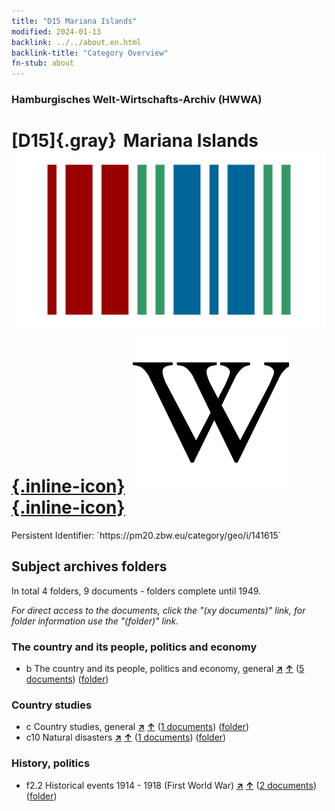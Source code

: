 ```yaml
---
title: "D15 Mariana Islands"
modified: 2024-01-13
backlink: ../../about.en.html
backlink-title: "Category Overview"
fn-stub: about
---
```


### Hamburgisches Welt-Wirtschafts-Archiv (HWWA)

# [D15]{.gray}&#8201; Mariana Islands &#160; [![Wikidata](/images/Wikidata-logo.svg "Wikidata"){.inline-icon}](http://www.wikidata.org/entity/Q153732) [![Wikipedia](/images/Wikipedia-W.svg "Wikipedia"){.inline-icon}](https://en.wikipedia.org/wiki/Mariana_Islands)

<div class="hint">Persistent Identifier: `https://pm20.zbw.eu/category/geo/i/141615`</div>







## Subject archives folders










In total 4 folders, 9 documents - folders complete until 1949.

_For direct access to the documents, click the "(xy documents)" link, for folder information use the "(folder)" link._



### The country and its people, politics and economy

- b The country and its people, politics and economy, general [**&nearr;**](../../../subject/i/144196/about.en.html "The country and its people, politics and economy, general (all over the world)") [**&uarr;**](../../../subject/about.en.html#b "Subject category system") (<a href="https://pm20.zbw.eu/iiifview/folder/sh/141615,144196" title="about: Mariana Islands : The country and its people, politics and economy, general" target="_blank">5 documents</a>) ([folder](../../../../folder/sh/1416xx/141615/1441xx/144196/about.en.html))

### Country studies

- c Country studies, general [**&nearr;**](../../../subject/i/144199/about.en.html "Country studies, general (all over the world)") [**&uarr;**](../../../subject/about.en.html#c "Subject category system") (<a href="https://pm20.zbw.eu/iiifview/folder/sh/141615,144199" title="about: Mariana Islands : Country studies, general" target="_blank">1 documents</a>) ([folder](../../../../folder/sh/1416xx/141615/1441xx/144199/about.en.html))
- c10 Natural disasters [**&nearr;**](../../../subject/i/144215/about.en.html "Natural disasters (all over the world)") [**&uarr;**](../../../subject/about.en.html#c10 "Subject category system") (<a href="https://pm20.zbw.eu/iiifview/folder/sh/141615,144215" title="about: Mariana Islands : Natural disasters" target="_blank">1 documents</a>) ([folder](../../../../folder/sh/1416xx/141615/1442xx/144215/about.en.html))

### History, politics

- f2.2 Historical events 1914 - 1918 (First World War) [**&nearr;**](../../../subject/i/181360/about.en.html "Historical events 1914 - 1918 (First World War) (all over the world)") [**&uarr;**](../../../subject/about.en.html#f2.2 "Subject category system") (<a href="https://pm20.zbw.eu/iiifview/folder/sh/141615,181360" title="about: Mariana Islands : Historical events 1914 - 1918 (First World War)" target="_blank">2 documents</a>) ([folder](../../../../folder/sh/1416xx/141615/1813xx/181360/about.en.html))



<a id="filmsections" />










